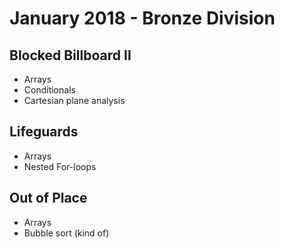 # January 2018 - Bronze Division

## Blocked Billboard II
- Arrays
- Conditionals
- Cartesian plane analysis

## Lifeguards
- Arrays
- Nested For-loops

## Out of Place
- Arrays
- Bubble sort (kind of)